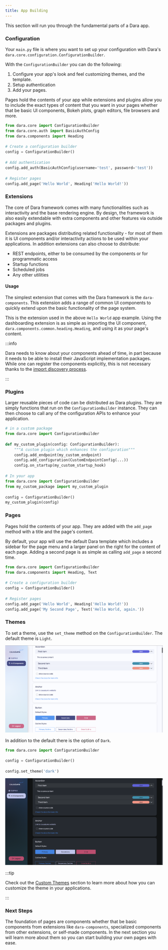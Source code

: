 ```yaml
---
title: App Building
---
```


This section will run you through the fundamental parts of a Dara app.

### Configuration

Your `main.py` file is where you want to set up your configuration with Dara's `dara.core.configuration.ConfigurationBuilder`.

With the `ConfigurationBuilder` you can do the following:

1. Configure your app's look and feel customizing themes, and the template.
2. Setup authentication
3. Add your pages.

Pages hold the contents of your app while extensions and plugins allow you to include the exact types of content that you want in your pages whether that be basic UI components, Bokeh plots, graph editors, file browsers and more.

```python title=main.py
from dara.core import ConfigurationBuilder
from dara.core.auth import BasicAuthConfig
from dara.components import Heading

# Create a configuration builder
config = ConfigurationBuilder()

# Add authentication
config.add_auth(BasicAuthConfig(username='test', password='test'))

# Register pages
config.add_page('Hello World', Heading('Hello World!'))
```

### Extensions

The core of Dara framework comes with many functionalities such as interactivity and the base rendering engine. By design, the framework is also easily extendable with extra components and other features via outside packages and plugins.

Extensions are packages distributing related functionality - for most of them it is UI components and/or interactivity actions to be used within your applications. In addition extensions can also choose to distribute:

- REST endpoints, either to be consumed by the components or for programmatic access
- Startup functions
- Scheduled jobs
- Any other utilities

#### Usage

The simplest extension that comes with the Dara framework is the `dara-components`. This extension adds a range of common UI components to quickly extend upon the basic functionality of the page system.

This is the extension used in the above `Hello World` app example. Using the dashboarding extension is as simple as importing the UI component, `dara.components.common.heading.Heading`, and using it as your page's content.

:::info

Dara needs to know about your components ahead of time, in part because it needs to be able to install their JavaScript implementation packages. While one can register the components explicitly, this is not necessary thanks to the [import discovery process](../advanced/import-discovery).

:::


### Plugins

Larger reusable pieces of code can be distributed as Dara plugins. They are simply functions that run on the `ConfigurationBuilder` instance. They can then choose to call any of the configuration APIs to enhance your application.

```python
# in a custom package
from dara.core import ConfigurationBuilder

def my_custom_plugin(config: ConfigurationBuilder):
    """A custom plugin which enhances the configuration"""
    config.add_endpoint(my_custom_endpoint)
    config.add_configuration(CustomEndpointConfig(...))
    config.on_startup(my_custom_startup_hook)

# In your app
from dara.core import ConfigurationBuilder
from my_custom_package import my_custom_plugin

config = ConfigurationBuilder()
my_custom_plugin(config)
```

### Pages

Pages hold the contents of your app. They are added with the `add_page` method with a title and the page's content.

By default, your app will use the default Dara template which includes a sidebar for the page menu and a larger panel on the right for the content of each page. Adding a second page is as simple as calling `add_page` a second time.

```python title=main.py
from dara.core import ConfigurationBuilder
from dara.components import Heading, Text

# Create a configuration builder
config = ConfigurationBuilder()

# Register pages
config.add_page('Hello World', Heading('Hello World!'))
config.add_page('My Second Page', Text('Hello World, again.'))
```

### Themes

To set a theme, use the `set_theme` method on the `ConfigurationBuilder`. The default theme is `Light`.

![Light Theme](../assets/styling/light_theme.png)

In addition to the default there is the option of `Dark`.

```python
from dara.core import ConfigurationBuilder

config = ConfigurationBuilder()

config.set_theme('dark')
```

![Dark Theme](../assets/styling/dark_theme.png)

:::tip

Check out the [Custom Themes](../advanced/custom-themes.md) section to learn more about how you can customize the theme in your applications.

:::

### Next Steps

The foundation of pages are components whether that be basic components from extensions like `dara-components`, specialized components from other extensions, or self-made components. In the next section you will learn more about them so you can start building your own pages with ease.
